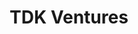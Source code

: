 ---
layout: firm_page
title: "TDK Ventures"
id: "tdkventures.com"
permalink: "/tdkventurestdkventures.com/"
website: "https://www.tdk-ventures.com"
offices: "San Jose (United States), Boston (United States), Bengaluru (India), London (United Kingdom), Tokyo (Japan)"
investment_stages: "Seed, Series A, Series B"
portfolio_companies: "Ascend Elements, AutoFlight, Verdagy, Groq, Starship Technologies, Wheels, SLD Laser, Genetesis, Origin (by Stratasys), Exo, GenCell, Agility Robotics, Metalenz, Uhnder, Span, Mojo Vision, Sagence AI, Fabric8Labs, AM Batteries, actnano, Faction, Divirod, XCOM Labs, VueReal, Verana Networks, Mekonos, Novalith, Type One Energy, pH7 Technologies, Peak Energy, Infinite Uptime, Virewirx, Nubis, Exponent, Silicon Box, Amperesand, Fasal, INERATEC"
portfolio_link: "https://www.tdk-ventures.com/portfolio/"
investment_markets: "Materials, Energy, Mobility, Industrial 4.0, Cleantech, Healthtech, Computing & Connectivity, AgTech, Next-Gen Materials, Industrial & Robotics"
founded_year: "2019"
description: "TDK Ventures is a corporate venture capital firm investing globally in early-stage, impact-scaling, tech startups. They support early-stage startups in materials, energy, mobility, industrial 4.0, cleantech and healthtech, driving innovation and success."
linkedin: "https://www.linkedin.com/company/tdk-ventures/"
twitter: "https://twitter.com/TDKVentures"
instagram: ""
team_page: "https://www.tdk-ventures.com/team/"
investor_type: "Corporate VC"
crunchbase: "https://www.crunchbase.com/organization/tdk-ventures"
pitchbook: ""

# SEO Optimization
meta_title: "TDK Ventures - VC Firm - projectstartups.com"
meta_description: "TDK Ventures, TDK Ventures is a corporate venture capital firm investing globally in early-stage, impact-scaling, tech startups. They support early-stage startups i..."
meta_keywords: "TDK Ventures, Materials, Energy, Mobility, Industrial 4.0, Cleantech, Healthtech, Computing & Connectivity, AgTech, Next-Gen Materials, Industrial & Robotics, VC firm, venture capital, startup investor, projectstartups.com"
canonical_url: "https://vc.projectstartups.com/tdkventurestdkventures.com/"
---